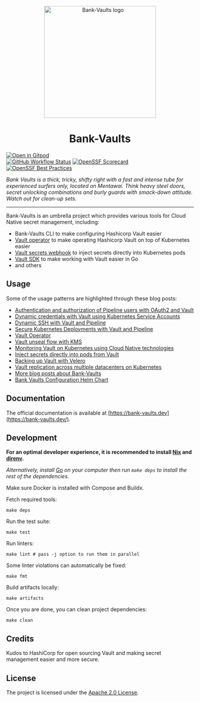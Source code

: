 <p align="center">
  <a href="https://bank-vaults.dev">
    <img src="resources/logo.png" width="300" alt="Bank-Vaults logo" />
  </a>

  <h1 align="center">
    Bank-Vaults
  </h1>
</p>

[![Open in Gitpod](https://gitpod.io/button/open-in-gitpod.svg)](https://gitpod.io/#https://github.com/bank-vaults/bank-vaults)
<br>
[![GitHub Workflow Status](https://img.shields.io/github/actions/workflow/status/bank-vaults/bank-vaults/ci.yaml?branch=main&style=flat-square)](https://github.com/bank-vaults/bank-vaults/actions/workflows/ci.yaml?query=workflow%3ACI)
[![OpenSSF Scorecard](https://api.securityscorecards.dev/projects/github.com/bank-vaults/bank-vaults/badge?style=flat-square)](https://api.securityscorecards.dev/projects/github.com/bank-vaults/bank-vaults)
[![OpenSSF Best Practices](https://www.bestpractices.dev/projects/7871/badge)](https://www.bestpractices.dev/projects/7871)

*Bank Vaults is a thick, tricky, shifty right with a fast and intense tube for experienced surfers only, located on Mentawai.
Think heavy steel doors, secret unlocking combinations and burly guards with smack-down attitude. Watch out for clean-up sets.*

---

Bank-Vaults is an umbrella project which provides various tools for Cloud Native secret management, including:

- Bank-Vaults CLI to make configuring Hashicorp Vault easier
- [Vault operator](https://github.com/bank-vaults/vault-operator/) to make operating Hashicorp Vault on top of Kubernetes easier
- [Vault secrets webhook](https://github.com/bank-vaults/vault-secrets-webhook) to inject secrets directly into Kubernetes pods
- [Vault SDK](https://github.com/bank-vaults/vault-sdk) to make working with Vault easier in Go
- and others

## Usage

Some of the usage patterns are highlighted through these blog posts:

- [Authentication and authorization of Pipeline users with OAuth2 and Vault](https://banzaicloud.com/blog/oauth2-vault/)
- [Dynamic credentials with Vault using Kubernetes Service Accounts](https://banzaicloud.com/blog/vault-dynamic-secrets/)
- [Dynamic SSH with Vault and Pipeline](https://banzaicloud.com/blog/vault-dynamic-ssh/)
- [Secure Kubernetes Deployments with Vault and Pipeline](https://banzaicloud.com/blog/hashicorp-guest-post/)
- [Vault Operator](https://banzaicloud.com/blog/vault-operator/)
- [Vault unseal flow with KMS](https://banzaicloud.com/blog/vault-unsealing/)
- [Monitoring Vault on Kubernetes using Cloud Native technologies](https://banzaicloud.com/blog/monitoring-vault-grafana/)
- [Inject secrets directly into pods from Vault](https://banzaicloud.com/blog/inject-secrets-into-pods-vault-revisited/)
- [Backing up Vault with Velero](https://banzaicloud.com/blog/vault-backup-velero/)
- [Vault replication across multiple datacenters on Kubernetes](https://banzaicloud.com/blog/vault-multi-datacenter/)
- [More blog posts about Bank-Vaults](https://banzaicloud.com/tags/bank-vaults/)
- [Bank Vaults Configuration Helm Chart](https://github.com/rljohnsn/bank-vault-config/tree/main)

## Documentation

The official documentation is available at [https://bank-vaults.dev](https://bank-vaults.dev/).

## Development

**For an optimal developer experience, it is recommended to install [Nix](https://nixos.org/download.html) and [direnv](https://direnv.net/docs/installation.html).**

_Alternatively, install [Go](https://go.dev/dl/) on your computer then run `make deps` to install the rest of the dependencies._

Make sure Docker is installed with Compose and Buildx.

Fetch required tools:

```shell
make deps
```

Run the test suite:

```shell
make test
```

Run linters:

```shell
make lint # pass -j option to run them in parallel
```

Some linter violations can automatically be fixed:

```shell
make fmt
```

Build artifacts locally:

```shell
make artifacts
```

Once you are done, you can clean project dependencies:

```shell
make clean
```

## Credits

Kudos to HashiCorp for open sourcing Vault and making secret management easier and more secure.

## License

The project is licensed under the [Apache 2.0 License](LICENSE).
